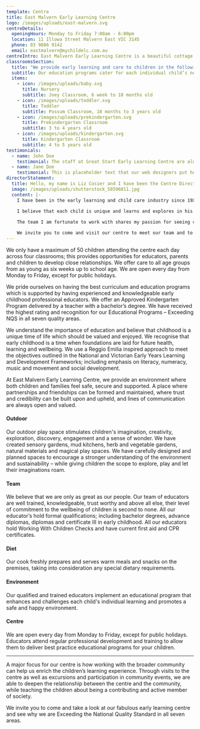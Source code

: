 ```yaml
---
template: Centre
title: East Malvern Early Learning Centre
logo: /images/uploads/east-malvern.svg
centreDetails:
  openingHours: Monday to Friday 7:00am - 6:00pm
  location: 11 Illowa Street Malvern East VIC 3145
  phone: 03 9886 9142 
  email: eastmalvern@mychildelc.com.au
centreIntro: East Malvern Early Learning Centre is a beautiful cottage with lots of charm and character. We are in the Malvern East community, close to buses and Darlington Train Station
classroomsSection:
  title: "We provide early learning and care to children in the following classrooms:"
  subtitle: Our education programs cater for each individual child’s needs.
  items:
    - icon: /images/uploads/baby.svg
      title: Nursery
      subtitle: Joey Classroom, 6 week to 18 months old
    - icon: /images/uploads/toddler.svg
      title: Toddler
      subtitle: Possum Classroom, 18 months to 3 years old
    - icon: /images/uploads/prekindergarten.svg
      title: Prekindergarten Classroom
      subtitle: 3 to 4 years old
    - icon: /images/uploads/kindergarten.svg
      title: Kindergarten Classroom
      subtitle: 4 to 5 years old
testimonials:
  - name: John Doe
    testimonial: The staff at Great Start Early Learning Centre are always amazing and very welcoming. They try and make you feel as comfortable as possible when you are dropping your child off for the first time. Noah loves having kids his own age to play with and all the activities he can do outside.
  - name: Jane Doe
    testimonial: This is placeholder text that our web designers put here to make sure words appear properly on your website. This text is going to be replaced once the website is completed. You are currently reading text that is written in English, not any other language. Be careful not to waste too much time reading placeholder text! This text isn’t going to remain here because it doesn't pertain to the website.
directorStatement:
  title: Hello, my name is Liz Cosier and I have been the Centre Director and Nominated Supervisor at East Malvern Early Learning Centre since XXXX (Year).
  image: /images/uploads/shutterstock_58596811.jpg
  content: |-
    I have been in the early learning and child care industry since 19XX and I have an Advanced Diploma in Early Childhood Education. I am very passionate about the Reggio Emilia Approach. We tailor our curriculum to encourage learning and lay down strong foundations which are so vital in the early years. Our curriculum is designed to address the children’s interests and to develop their skills. Our programming format is unique and is designed to address key learning areas including social skills, language, maths, investigation, creative pursuits, fine and gross motor skills, sensory experiences, cultural experiences and environmental understanding. In addition to this it addresses the Outcomes as outlined in the Early Years Learning Frameworks.

    I believe that each child is unique and learns and explores in his or her own way. Therefore, we encourage building on their own interests and strengths through scaffolding, mentoring and facilitating their learning and development. I believe that our centre truly captivates this and we ignite the endless possibilities of  learning by embracing challenges and rejoicing in accomplishments through our various spaces, open-ended resources and our vibrant atmosphere.
    
    The team I am fortunate to work with shares my passion for seeing children meet their potential. They are dedicated, professional, experienced and highly qualified.

    We invite you to come and visit our centre to meet our team and to see for yourself our commitment to your child’s early learning journey.
---
```


We only have a maximum of 50 children attending the centre each day across four classrooms; this provides opportunities for educators, parents and children to develop close relationships. We offer care to all age groups from as young as six weeks up to school age. We are open every day from Monday to Friday, except for public holidays.

We pride ourselves on having the best curriculum and education programs which is supported by having experienced and knowledgeable early childhood professional educators. We offer an Approved Kindergarten Program delivered by a teacher with a bachelor’s degree. We have received the highest rating and recognition for our Educational Programs – Exceeding NQS in all seven quality areas.

We understand the importance of education and believe that childhood is a unique time of life which should be valued and enjoyed. We recognise that early childhood is a time when foundations are laid for future health, learning and wellbeing. We use a Reggio Emilia inspired approach to meet the objectives outlined in the National and Victorian Early Years Learning and Development Frameworks; including emphasis on literacy, numeracy, music and movement and social development.

At East Malvern Early Learning Centre, we provide an environment where both children and families feel safe, secure and supported. A place where partnerships and friendships can be formed and maintained, where trust and credibility can be built upon and upheld, and lines of communication are always open and valued.

#### Outdoor

Our outdoor play space stimulates children's imagination, creativity, exploration, discovery, engagement and a sense of wonder. We have created sensory gardens, mud kitchens, herb and vegetable gardens, natural materials and magical play spaces. We have carefully designed and planned spaces to encourage a stronger understanding of the environment and sustainability – while giving children the scope to explore, play and let their imaginations roam.

#### Team

We believe that we are only as great as our people. Our team of educators are well trained, knowledgeable, trust worthy and above all else, their level of commitment to the wellbeing of children is second to none. All our educator’s hold formal qualifications; including bachelor degrees, advance diplomas, diplomas and certificate III in early childhood. All our educators hold Working With Children Checks and have current first aid and CPR certificates.

#### Diet

Our cook freshly prepares and serves warm meals and snacks on the premises, taking into consideration any special dietary requirements.

#### Environment

Our qualified and trained educators implement an educational program that enhances and challenges each child's individual learning and promotes a safe and happy environment.

#### Centre

We are open every day from Monday to Friday, except for public holidays. Educators attend regular professional development and training to allow them to deliver best practice educational programs for your children.

---

A major focus for our centre is how working with the broader community can help us enrich the children’s learning experience. Through visits to the centre as well as excursions and participation in community events, we are able to deepen the relationship between the centre and the community, while teaching the children about being a contributing and active member of society.

We invite you to come and take a look at our fabulous early learning centre and see why we are Exceeding the National Quality Standard in all seven areas.
